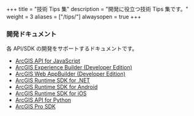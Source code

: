 +++
title = "技術 Tips 集"
description = "開発に役立つ技術 Tips 集です。"
weight = 3
aliases = ["/tips/"]
alwaysopen = true
+++
　　
### 開発ドキュメント

各 API/SDK の開発をサポートするドキュメントです。

* [ArcGIS API for JavaScript](../tips/javascript/)
* [ArcGIS Experience Builder (Developer Edition)](../tips/experience-builder/)
* [ArcGIS Web AppBuilder (Developer Edition)](../tips/webappbuilder/)
* [ArcGIS Runtime SDK for .NET](../tips/dotnet/)
* [ArcGIS Runtime SDK for Android](../tips/android/)
* [ArcGIS Runtime SDK for iOS](../tips/ios/)
* [ArcGIS API for Python](../tips/python/)
* [ArcGIS Pro SDK](../tips/prosdk/)
